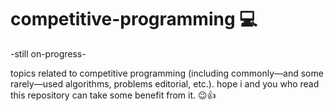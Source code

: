 # competitive-programming 💻

-still on-progress-

topics related to competitive programming (including commonly—and some rarely—used algorithms, problems editorial, etc.).
hope i and you who read this repository can take some benefit from it. 😉👍
